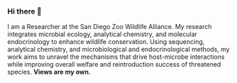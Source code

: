 ### Hi there 👋

I am a Researcher at the San Diego Zoo Wildlife Alliance. My research integrates microbial ecology, analytical chemistry, and molecular endocrinology to enhance wildlife conservation. Using sequencing, analytical chemistry, and microbiological and endocrinological methods, my work aims to unravel the mechanisms that drive host-microbe interactions while improving overall welfare and reintroduction success of threatened species. <b> Views are my own. </b>

<!--
**clw224/clw224** is a ✨ _special_ ✨ repository because its `README.md` (this file) appears on your GitHub profile.

Here are some ideas to get you started:

- 🔭 I’m currently working on ...
- 🌱 I’m currently learning ...
- 👯 I’m looking to collaborate on ...
- 🤔 I’m looking for help with ...
- 💬 Ask me about ...
- 📫 How to reach me: ...
- 😄 Pronouns: ...
- ⚡ Fun fact: ...
-->
